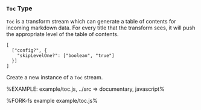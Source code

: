 ### `Toc` Type

`Toc` is a transform stream which can generate a table of contents for incoming markdown data. For every title that the transform sees, it will push the appropriate level of the table of contents.

```### constructor => Toc
[
  ["config?", {
    "skipLevelOne?": ["boolean", "true"]
  }]
]
```

Create a new instance of a `Toc` stream.

%EXAMPLE: example/toc.js, ../src => documentary, javascript%

%FORK-fs example example/toc.js%
